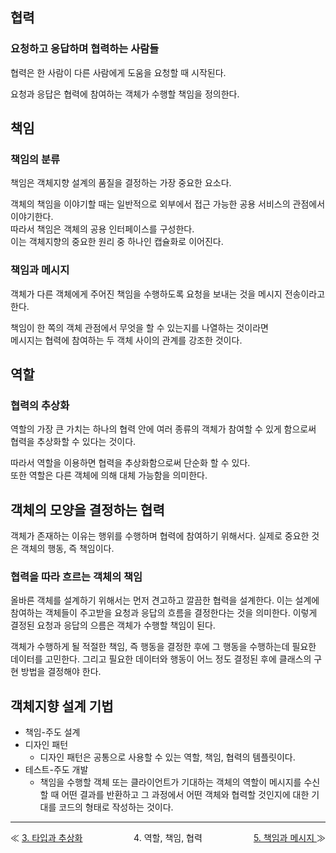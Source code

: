 ## 협력

### 요청하고 응답하며 협력하는 사람들

협력은 한 사람이 다른 사람에게 도움을 요청할 때 시작된다.

요청과 응답은 협력에 참여하는 객체가 수행할 책임을 정의한다.

## 책임

### 책임의 분류

책임은 객체지향 설계의 품질을 결정하는 가장 중요한 요소다.

객체의 책임을 이야기할 때는 일반적으로 외부에서 접근 가능한 공용 서비스의 관점에서 이야기한다.</br>
따라서 책임은 객체의 공용 인터페이스를 구성한다.</br>
이는 객체지향의 중요한 원리 중 하나인 캡슐화로 이어진다.

### 책임과 메시지

객체가 다른 객체에게 주어진 책임을 수행하도록 요청을 보내는 것을 메시지 전송이라고 한다.

책임이 한 쪽의 객체 관점에서 무엇을 할 수 있는지를 나열하는 것이라면</br>
메시지는 협력에 참여하는 두 객체 사이의 관계를 강조한 것이다.

## 역할

### 협력의 추상화

역할의 가장 큰 가치는 하나의 협력 안에 여러 종류의 객체가 참여할 수 있게 함으로써 협력을 추상화할 수 있다는 것이다.

따라서 역할을 이용하면 협력을 추상화함으로써 단순화 할 수 있다.</br>
또한 역할은 다른 객체에 의해 대체 가능함을 의미한다.

## 객체의 모양을 결정하는 협력

객체가 존재하는 이유는 행위를 수행하며 협력에 참여하기 위해서다. 실제로 중요한 것은 객체의 행동, 즉 책임이다.

### 협력을 따라 흐르는 객체의 책임

올바른 객체를 설계하기 위해서는 먼저 견고하고 깔끔한 협력을 설계한다. 이는 설계에 참여하는 객체들이 주고받을 요청과 응답의 흐름을 결정한다는 것을 의미한다. 이렇게 결정된 요청과 응답의 으름은 객체가 수행할 책임이 된다.

객체가 수행하게 될 적절한 책임, 즉 행동을 결정한 후에 그 행동을 수행하는데 필요한 데이터를 고민한다. 그리고 필요한 데이터와 행동이 어느 정도 결정된 후에 클래스의 구현 방법을 결정해야 한다.

## 객체지향 설계 기법

- 책임-주도 설계
- 디자인 패턴
    - 디자인 패턴은 공통으로 사용할 수 있는 역할, 책임, 협력의 템플릿이다.
- 테스트-주도 개발
    - 책임을 수행할 객체 또는 클라이언트가 기대하는 객체의 역할이 메시지를 수신할 때 어떤 결과를 반환하고 그 과정에서 어떤 객체와 협력할 것인지에 대한 기대를 코드의 형태로 작성하는 것이다.


---

<style type='text/css'>
  [class="box"] { display: grid; grid-template-columns: 1fr 1fr 1fr;}
</style>

<div class="box">
    <div align="left">
    ≪ <a href="https://github.com/HongYeseul/book-study/blob/main/%EA%B0%9D%EC%B2%B4%EC%A7%80%ED%96%A5%EC%9D%98-%EC%82%AC%EC%8B%A4%EA%B3%BC-%EC%98%A4%ED%95%B4/3%20-%20%ED%83%80%EC%9E%85%EA%B3%BC%20%EC%B6%94%EC%83%81%ED%99%94.md">
        3. 타입과 추상화
        </a>
    </div>
    <div align="center">
    4. 역할, 책임, 협력
    </div>
    <div align="right">
        <a href="https://github.com/HongYeseul/book-study/blob/main/%EA%B0%9D%EC%B2%B4%EC%A7%80%ED%96%A5%EC%9D%98-%EC%82%AC%EC%8B%A4%EA%B3%BC-%EC%98%A4%ED%95%B4/5%20-%20%EC%B1%85%EC%9E%84%EA%B3%BC%20%EB%A9%94%EC%8B%9C%EC%A7%80.md">
            5. 책임과 메시지
        </a> ≫
    </div>
</div>